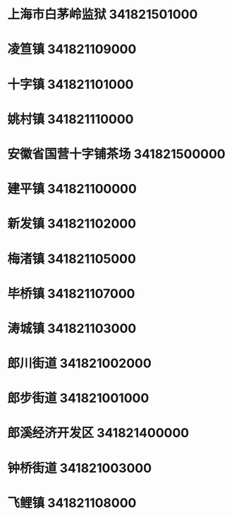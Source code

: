 # 上海市白茅岭监狱 341821501000
# 凌笪镇 341821109000
# 十字镇 341821101000
# 姚村镇 341821110000
# 安徽省国营十字铺茶场 341821500000
# 建平镇 341821100000
# 新发镇 341821102000
# 梅渚镇 341821105000
# 毕桥镇 341821107000
# 涛城镇 341821103000
# 郎川街道 341821002000
# 郎步街道 341821001000
# 郎溪经济开发区 341821400000
# 钟桥街道 341821003000
# 飞鲤镇 341821108000
